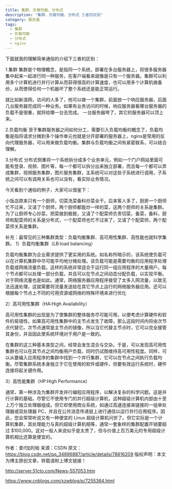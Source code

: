 ```yaml
---
title: 集群、负载均衡、分布式
description: "集群、负载均衡、分布式 三者的区别"
category: 服务器
tags:
  - 集群
  - 负载均衡
  - 分布式
  - nginx
---
```


下面就我的理解简单通俗的介绍下三者的区别：

<!--more-->

1.集群
  集群是个物理概念，是指同一个系统，部署在多台服务器上，将很多服务器集中起来一起进行同一种服务，在客户端看来就像是只有一个服务器。集群可以利用多个计算机进行并行计算从而获得很高的计算速度，也可以用多个计算机做备份，从而使得任何一个机器坏了整个系统还是能正常运行。

   就比如新浪网，访问的人多了，他可以做一个集群，前面放一个响应服务器，后面几台服务器完成同一种业务。如果有业务访问的时候，响应服务器看哪台服务器的负载不是很重，就将给哪一台去完成。 一台服务器垮了，其它的服务器可以顶上来。

2.负载均衡
  至于集群服务器之间如何分工，需要引入负载均衡的概念了，负载均衡是指将请求分摊到多个操作单元也就是分开部署的服务器上，nginx是常用的反向代理服务器，可以用来做负载均衡。集群与负载均衡之间有紧密联系，可以结合理解。

3.分布式
  分布式侧重将一个系统拆分成多个业务单元，例如一个门户网站里面可能有登录、视频、图片等，每一个都可以拆分出来独立部署，而且每一个都可以弄成集群，视频服务集群，图片服务集群，主系统可以对这些子系统进行调用，子系统之间可以有调用关系也可以没有，看实际业务情况。

今天看到个通俗的例子，大家可以借鉴下：

小饭店原来只有一个厨师，切菜洗菜备料炒菜全干。后来客人多了，厨房一个厨师忙不过来，又请了个厨师，两个厨师都能炒一样的菜，这两个厨师的关系是集群。为了让厨师专心炒菜，把菜做到极致，又请了个配菜师负责切菜，备菜，备料，厨师和配菜师的关系是分布式，一个配菜师也忙不过来了，又请了个配菜师，两个配菜师关系是集群。

补充：最常见的三种集群类型：负载均衡集群、高可用性集群、高性能也就科学集群。
1）负载均衡集群（LB:load balancing）

负载均衡集群为企业需求提供了更实用的系统。如名称所暗示的，该系统使负载可以在计算机集群中尽可能平均地分摊处理。该负载可能是需要均衡的应用程序处理负载或网络流量负载。这样的系统非常适合于运行同一组应用程序的大量用户。每个节点都可以处理一部分负载，并且可以在节点之间动态分配负载，以实现平衡。对于网络流量也是如此。通常，网络服务器应用程序接受了太多入网流量，以致无法迅速处理，这就需要将流量发送给在其它节点上运行的网络服务器应用。还可以根据每个节点上不同的可用资源或网络的特殊环境来进行优化

2）高可用性集群（HA:High Availability）

高可用性集群的出现是为了使集群的整体服务尽可能可用，以便考虑计算硬件和软件的易错性。如果高可用性集群中的主节点发生了故障，那么这段时间内将由次节点代替它。次节点通常是主节点的镜像，所以当它代替主节点时，它可以完全接管其身份，并且因此使系统环境对于用户是一致的。

在集群的这三种基本类型之间，经常会发生混合与交杂。于是，可以发现高可用性集群也可以在其节点之间均衡用户负载，同时仍试图维持高可用性程度。同样，可以从要编入应用程序的集群中找到一个并行集群，它可以在节点之间执行负载均衡。尽管集群系统本身独立于它在使用的软件或硬件，但要有效运行系统时，硬件连接将起关键作用。

3）高性能集群（HP:High Performance）

通常，第一种涉及为集群开发并行编程应用程序，以解决复杂的科学问题。这是并行计算的基础，尽管它不使用专门的并行超级计算机，这种超级计算机内部由十至上万个独立处理器组成。但它却使用商业系统，如通过高速连接来链接的一组单处理器或双处理器 PC，并且在公共消息传递层上进行通信以运行并行应用程序。因此，您会常常听说又有一种便宜的 Linux 超级计算机问世了。但它实际是一个计算机集群，其处理能力与真的超级计算机相等，通常一套象样的集群配置开销要超过 $100,000。这对一般人来说似乎是太贵了，但与价值上百万美元的专用超级计算机相比还算是便宜的。

作者：普if加的帕 
来源：CSDN 
原文：https://blog.csdn.net/qq_34896887/article/details/78616209 
版权声明：本文为博主原创文章，转载请附上博文链接！



http://server.51cto.com/News-557053.htm



https://www.cnblogs.com/xzwblog/p/7255364.html